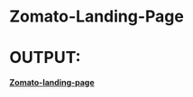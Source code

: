 # Zomato-Landing-Page
# OUTPUT:

**[Zomato-landing-page](http://htmlpreview.github.io/?https://github.com/KJ-7701/Zomato-Landing-Page/index.html)**
